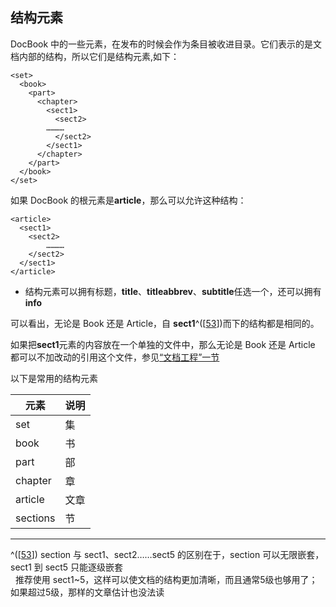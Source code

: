 ## 结构元素

DocBook
中的一些元素，在发布的时候会作为条目被收进目录。它们表示的是文档内部的结构，所以它们是结构元素,如下：

```shell
<set>
  <book>
    <part>
      <chapter>
        <sect1>
          <sect2>
        …………
          </sect2>
        </sect1>
      </chapter> 
    </part>  
  </book>  
</set>    
```

如果 DocBook 的根元素是**article**，那么可以允许这种结构：

```shell
<article>
  <sect1>
    <sect2>
        …………
    </sect2>
  </sect1>
</article>  
```

- 结构元素可以拥有标题，**title**、**titleabbrev**、**subtitle**任选一个，还可以拥有**info**

可以看出，无论是 Book 还是 Article，自
**sect1**^(\[[53](#ftn.id3124008)\])而下的结构都是相同的。

如果把**sect1**元素的内容放在一个单独的文件中，那么无论是 Book 还是
Article
都可以不加改动的引用这个文件，参见[“文档工程”一节](ch27s18.md "文档工程")

以下是常用的结构元素

| 元素     | 说明 |
|----------|------|
| set      | 集   |
| book     | 书   |
| part     | 部   |
| chapter  | 章   |
| article  | 文章 |
| sections | 节   |

---

^(\[[53](#id3124008)\]) section 与 sect1、sect2……sect5
的区别在于，section 可以无限嵌套，sect1 到 sect5 只能逐级嵌套  
  推荐使用
sect1~5，这样可以使文档的结构更加清晰，而且通常5级也够用了；如果超过5级，那样的文章估计也没法读
